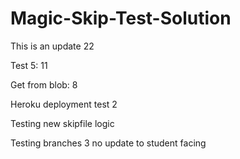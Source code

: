 # Magic-Skip-Test-Solution


This is an update 22

Test 5:  11

Get from blob: 8

Heroku deployment test 2

Testing new skipfile logic

Testing branches 3 no update to student facing
